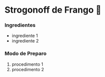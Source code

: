 # Strogonoff de Frango :chicken:

### Ingredientes

- ingrediente 1
- ingrediente 2

### Modo de Preparo

1. procedimento 1
2. procedimento 2